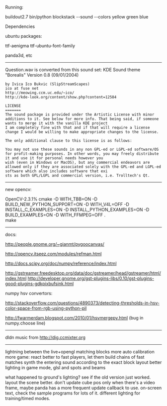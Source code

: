 
Running:

buildout2.7
bin/python blockstack --sound --colors yellow green blue


Dependencies

ubuntu packages:

  ttf-aenigma
  ttf-ubuntu-font-family

  panda3d, etc

-----------------------------------------------------------------

Question.wav is converted from this sound set:
    KDE Sound theme "Borealis"
    Version 0.8 (09/01/2004)

    by Ivica Ico Bukvic (SlipStreamScapes)
    ico at fuse net
    http://meowing.ccm.uc.edu/~ico/
    http://kde-look.org/content/show.php?content=12584

    LICENSE
    =======
    The sound package is provided under the Artistic License with minor additions to it. See below for more info. That being said, if someone wants to merge it with the vanilla KDE project
    I am completely fine with that and if that will require a license change I would be willing to make appropriate changes to the license.

    The only additional clause to this license is as follows:

    You may not use these sounds in any non GPL-ed or LGPL-ed software/OS for profit-making purposes. In other words, you may freely distribute it and use it for personal needs however you
    wish (even in Windows or MacOS), but any commercial endeavors are allowed only if they are associated solely with the GPL-ed and LGPL-ed software which also includes software that exi
    sts as both GPL/LGPL and commercial version, i.e. Trolltech's Qt.


------------

new opencv:

OpenCV-2.3.1% cmake -D WITH_TBB=ON -D BUILD_NEW_PYTHON_SUPPORT=ON -D WITH_V4L=OFF -D INSTALL_C_EXAMPLES=ON -D INSTALL_PYTHON_EXAMPLES=ON -D BUILD_EXAMPLES=ON -D WITH_FFMPEG=OFF .   
make


------------
docs:

http://people.gnome.org/~gianmt/pygoocanvas/

http://opencv.itseez.com/modules/refman.html

http://docs.scipy.org/doc/numpy/reference/index.html

http://gstreamer.freedesktop.org/data/doc/gstreamer/head/gstreamer/html/index.html
http://developer.gnome.org/gst-plugins-libs/0.10/gst-plugins-good-plugins-gdkpixbufsink.html

numpy hsv convertors:

http://stackoverflow.com/questions/4890373/detecting-thresholds-in-hsv-color-space-from-rgb-using-python-pil

http://fwarmerdam.blogspot.com/2010/01/hsvmergepy.html (bug in numpy.choose line)

--------------
dldn music from http://dig.ccmixter.org

--------------

lightning between the live+opengl matching blocks
more auto calibration
more game: react better to fast players, let them build chains of fast matches
synth the entering sound according to the exact block layout
better lighting in game mode, glsl and spots and beams

what happened to ground's lighting? see if the old version just worked. layout the scene better. don't update cube pos only when there's a video frame, maybe panda has a more frequent update callback to use. on-screen text, check the sample programs for lots of it. different lighting for training/timed modes. 
